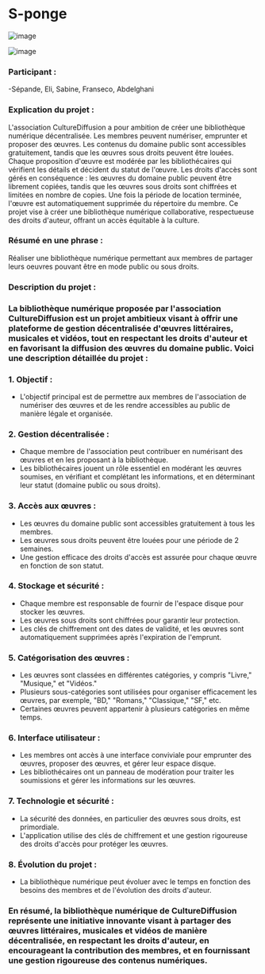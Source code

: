 # S-ponge
![image](https://github.com/SEP4000/S-ponge/assets/117976718/046e4b1d-c6eb-4d06-a654-93a501a2b3a8)

![image](https://github.com/SEP4000/S-ponge/assets/117976718/17ad7089-2efc-45ee-ae91-8f3f7128b2b7)

### Participant :
-Sépande, Eli, Sabine, Franseco, Abdelghani

### Explication du projet :
 L'association CultureDiffusion a pour ambition de créer une bibliothèque numérique décentralisée. Les membres peuvent numériser, emprunter et proposer des œuvres. Les contenus du domaine public sont accessibles gratuitement, tandis que les œuvres sous droits peuvent être louées. Chaque proposition d'œuvre est modérée par les bibliothécaires qui vérifient les détails et décident du statut de l'œuvre. Les droits d'accès sont gérés en conséquence : les œuvres du domaine public peuvent être librement copiées, tandis que les œuvres sous droits sont chiffrées et limitées en nombre de copies. Une fois la période de location terminée, l'œuvre est automatiquement supprimée du répertoire du membre. Ce projet vise à créer une bibliothèque numérique collaborative, respectueuse des droits d'auteur, offrant un accès équitable à la culture.

### Résumé en une phrase :
 Réaliser une bibliothèque numérique permettant aux membres de partager leurs oeuvres pouvant être en mode public ou sous droits.

### Description du projet :

### La bibliothèque numérique proposée par l'association CultureDiffusion est un projet ambitieux visant à offrir une plateforme de gestion décentralisée d'œuvres littéraires, musicales et vidéos, tout en respectant les droits d'auteur et en favorisant la diffusion des œuvres du domaine public. Voici une description détaillée du projet :

### 1. Objectif :
- L'objectif principal est de permettre aux membres de l'association de numériser des œuvres et de les rendre accessibles au public de manière légale et organisée.

### 2. Gestion décentralisée :
- Chaque membre de l'association peut contribuer en numérisant des œuvres et en les proposant à la bibliothèque.
- Les bibliothécaires jouent un rôle essentiel en modérant les œuvres soumises, en vérifiant et complétant les informations, et en déterminant leur statut (domaine public ou sous droits).

### 3. Accès aux œuvres :
- Les œuvres du domaine public sont accessibles gratuitement à tous les membres.
- Les œuvres sous droits peuvent être louées pour une période de 2 semaines.
- Une gestion efficace des droits d'accès est assurée pour chaque œuvre en fonction de son statut.

### 4. Stockage et sécurité :
- Chaque membre est responsable de fournir de l'espace disque pour stocker les œuvres.
- Les œuvres sous droits sont chiffrées pour garantir leur protection.
- Les clés de chiffrement ont des dates de validité, et les œuvres sont automatiquement supprimées après l'expiration de l'emprunt.

### 5. Catégorisation des œuvres :
- Les œuvres sont classées en différentes catégories, y compris "Livre," "Musique," et "Vidéos."
- Plusieurs sous-catégories sont utilisées pour organiser efficacement les œuvres, par exemple, "BD," "Romans," "Classique," "SF," etc.
- Certaines œuvres peuvent appartenir à plusieurs catégories en même temps.

### 6. Interface utilisateur :
- Les membres ont accès à une interface conviviale pour emprunter des œuvres, proposer des œuvres, et gérer leur espace disque.
- Les bibliothécaires ont un panneau de modération pour traiter les soumissions et gérer les informations sur les œuvres.

### 7. Technologie et sécurité :
- La sécurité des données, en particulier des œuvres sous droits, est primordiale.
- L'application utilise des clés de chiffrement et une gestion rigoureuse des droits d'accès pour protéger les œuvres.

### 8. Évolution du projet :
- La bibliothèque numérique peut évoluer avec le temps en fonction des besoins des membres et de l'évolution des droits d'auteur.

### En résumé, la bibliothèque numérique de CultureDiffusion représente une initiative innovante visant à partager des œuvres littéraires, musicales et vidéos de manière décentralisée, en respectant les droits d'auteur, en encourageant la contribution des membres, et en fournissant une gestion rigoureuse des contenus numériques.
